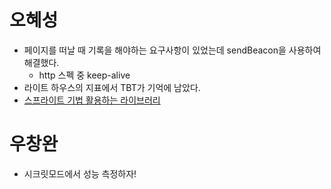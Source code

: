 # 오혜성

- 페이지를 떠날 때 기록을 해야하는 요구사항이 있었는데 sendBeacon을 사용하여 해결했다.
  - http 스펙 중 keep-alive
- 라이트 하우스의 지표에서 TBT가 기억에 남았다.
- [스프라이트 기법 활용하는 라이브러리](https://github.com/twolfson/spritesmith)

# 우창완

- 시크릿모드에서 성능 측정하자!
